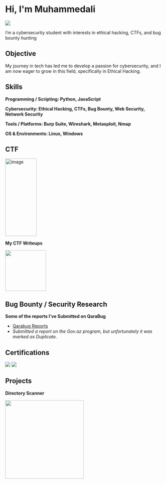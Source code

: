 # Hi, I'm Muhammedali
<a href="https://linkedin.com/in/mehemmedeli"><img src="https://img.shields.io/badge/-LinkedIn-0072b1?&style=for-the-badge&logo=linkedin&logoColor=white" /></a>


I’m a cybersecurity student with interests in ethical hacking, CTFs, and bug bounty hunting

## Objective

My journey in tech has led me to develop a passion for cybersecurity, and I am now eager to grow in this field, specifically in Ethical Hacking.

## Skills

**Programming / Scripting: Python, JavaScript**

**Cybersecurity: Ethical Hacking, CTFs, Bug Bounty, Web Security, Network Security**

**Tools / Platforms: Burp Suite, Wireshark, Metasploit, Nmap**

**OS & Environments: Linux, Windows**

## CTF
<a href="https://tryhackme.com/p/Muhammedali1"><img width="100" height="247" alt="image" src="https://github.com/user-attachments/assets/d3ee3c10-2967-4519-9d56-b9395fdc1918" /><a>

<b>My CTF Writeups</b>

<a href="https://medium.com/@muxammedhusrynzade/ignite-ctf-walkthrough-37d4fac7bc45"><img width=130 src="https://img.shields.io/badge/Medium-12100E?style=for-the-badge&logo=medium&logoColor=white" /><a>

## Bug Bounty / Security Research
**Some of the reports I’ve Submitted on QaraBug**
- [Qarabug Reports](Certificates/qarabug.png)
- *Submitted a report on the Gov.az program, but unfortunately it was marked as Duplicate.*

## Certifications
<a href="Certificates/udemy.jpg"><img src="https://img.shields.io/badge/Udemy-A435F0?style=for-the-badge&logo=Udemy&logoColor=white" /><a>
<a href="Certificates/cisco.pdf"><img src="https://img.shields.io/badge/cisco-%23049fd9.svg?style=for-the-badge&logo=cisco&logoColor=black" /><a>

## Projects
**Directory Scanner**

<a href="https://github.com/Muhammedali-Sec/coding/blob/main/directory_finder.py"><img width=250 src="https://github.com/Muhammedali-Sec/coding/blob/main/scanner.png" /><a>
